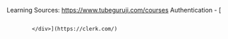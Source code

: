 Learning Sources: https://www.tubeguruji.com/courses
Authentication - [<div>
                <a href="/">
                <img className="w-[300px] h-full" src={logo} alt="" />
                </a>
                
               
            </div>](https://clerk.com/)
